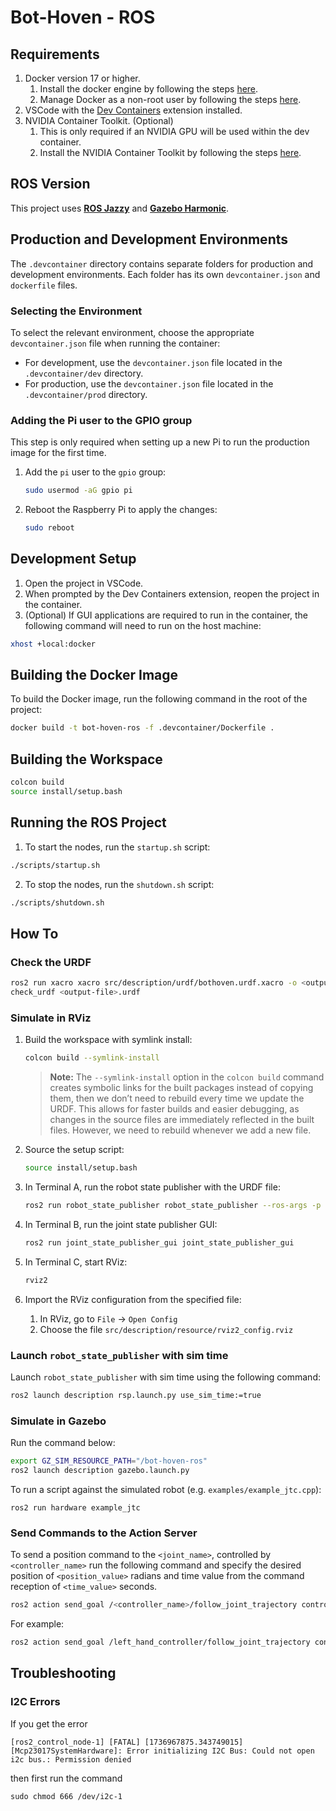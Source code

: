 # Bot-Hoven - ROS

## Requirements
1. Docker version 17 or higher. 
   1. Install the docker engine by following the steps [here](https://docs.docker.com/engine/install/).
   2. Manage Docker as a non-root user by following the steps [here](https://docs.docker.com/engine/install/linux-postinstall/#manage-docker-as-a-non-root-user).
2. VSCode with the [Dev Containers](https://marketplace.visualstudio.com/items?itemName=ms-vscode-remote.remote-containers) extension installed.
3. NVIDIA Container Toolkit. (Optional)
   1. This is only required if an NVIDIA GPU will be used within the dev container.
   2. Install the NVIDIA Container Toolkit by following the steps [here](https://docs.nvidia.com/datacenter/cloud-native/container-toolkit/latest/install-guide.html#installation).

## ROS Version
This project uses **[ROS Jazzy](https://docs.ros.org/en/jazzy/Releases/Release-Jazzy-Jalisco.html)** and **[Gazebo Harmonic](https://gazebosim.org/docs/harmonic/getstarted/)**.

## Production and Development Environments

The `.devcontainer` directory contains separate folders for production and development environments. Each folder has its own `devcontainer.json` and `dockerfile` files.

### Selecting the Environment

To select the relevant environment, choose the appropriate `devcontainer.json` file when running the container:

- For development, use the `devcontainer.json` file located in the `.devcontainer/dev` directory.
- For production, use the `devcontainer.json` file located in the `.devcontainer/prod` directory.

### Adding the Pi user to the GPIO group

This step is only required when setting up a new Pi to run the production image for the first time.

1. Add the `pi` user to the `gpio` group:
   ```sh
   sudo usermod -aG gpio pi
   ```
2. Reboot the Raspberry Pi to apply the changes:
   ```sh
   sudo reboot
   ```

## Development Setup
1. Open the project in VSCode.
2. When prompted by the Dev Containers extension, reopen the project in the container.
3. (Optional) If GUI applications are required to run in the container, the following command will need to run on the host machine:
```sh
xhost +local:docker
```

## Building the Docker Image
To build the Docker image, run the following command in the root of the project:

```sh
docker build -t bot-hoven-ros -f .devcontainer/Dockerfile .
```

## Building the Workspace
```sh
colcon build
source install/setup.bash
```

## Running the ROS Project
1. To start the nodes, run the `startup.sh` script:
```sh
./scripts/startup.sh
```
2. To stop the nodes, run the `shutdown.sh` script:
```sh
./scripts/shutdown.sh
```
## How To
### Check the URDF
```sh
ros2 run xacro xacro src/description/urdf/bothoven.urdf.xacro -o <output-file>.urdf
check_urdf <output-file>.urdf
```

### Simulate in RViz

1. Build the workspace with symlink install:
   ```sh
   colcon build --symlink-install
   ```
   > **Note:** The `--symlink-install` option in the `colcon build` command creates symbolic links for the built packages instead of copying them, then we don’t need to rebuild every time we update the URDF. This allows for faster builds and easier debugging, as changes in the source files are immediately reflected in the built files. However, we need to rebuild whenever we add a new file.
   
2. Source the setup script:
   ```sh
   source install/setup.bash
   ```
3. In Terminal A, run the robot state publisher with the URDF file:
   ```sh
   ros2 run robot_state_publisher robot_state_publisher --ros-args -p robot_description:="$(xacro src/description/urdf/bothoven.urdf.xacro)"
   ```
4. In Terminal B, run the joint state publisher GUI:
   ```sh
   ros2 run joint_state_publisher_gui joint_state_publisher_gui
   ```
5. In Terminal C, start RViz:
   ```sh
   rviz2
   ```
6. Import the RViz configuration from the specified file:
   1. In RViz, go to `File` -> `Open Config`
   2. Choose the file `src/description/resource/rviz2_config.rviz`

### Launch `robot_state_publisher` with sim time

Launch `robot_state_publisher` with sim time using the following command:

```sh
ros2 launch description rsp.launch.py use_sim_time:=true
```

### Simulate in Gazebo

Run the command below:

```sh
export GZ_SIM_RESOURCE_PATH="/bot-hoven-ros"
ros2 launch description gazebo.launch.py
```

To run a script against the simulated robot (e.g. `examples/example_jtc.cpp`):

```
ros2 run hardware example_jtc
```

### Send Commands to the Action Server
To send a position command to the `<joint_name>`, controlled by `<controller_name>` run the following command and specify the desired position of `<position_value>` radians and time value from the command reception of `<time_value>` seconds.

```sh
ros2 action send_goal /<controller_name>/follow_joint_trajectory control_msgs/action/FollowJointTrajectory "{trajectory: {joint_names: ['<joint_name>'], points: [{positions: [<position_value>], time_from_start: {sec: <time_value>}}]}}"
```

For example:
```sh
ros2 action send_goal /left_hand_controller/follow_joint_trajectory control_msgs/action/FollowJointTrajectory "{trajectory: {joint_names: ['left_hand_stepper_joint'], points: [{positions: [65.0], time_from_start: {sec: 1}}]}}"
```

## Troubleshooting

### I2C Errors

If you get the error
```
[ros2_control_node-1] [FATAL] [1736967875.343749015] [Mcp23017SystemHardware]: Error initializing I2C Bus: Could not open i2c bus.: Permission denied
```

then first run the command 

```
sudo chmod 666 /dev/i2c-1
```